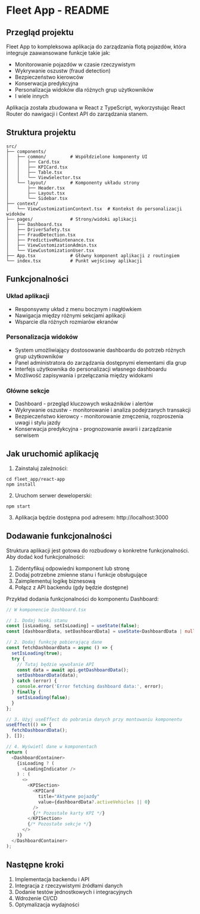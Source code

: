 # Fleet App - README

## Przegląd projektu

Fleet App to kompleksowa aplikacja do zarządzania flotą pojazdów, która integruje zaawansowane funkcje takie jak:
- Monitorowanie pojazdów w czasie rzeczywistym
- Wykrywanie oszustw (fraud detection)
- Bezpieczeństwo kierowców
- Konserwacja predykcyjna
- Personalizacja widoków dla różnych grup użytkowników
- I wiele innych

Aplikacja została zbudowana w React z TypeScript, wykorzystując React Router do nawigacji i Context API do zarządzania stanem.

## Struktura projektu

```
src/
├── components/
│   ├── common/         # Współdzielone komponenty UI
│   │   ├── Card.tsx
│   │   ├── KPICard.tsx
│   │   ├── Table.tsx
│   │   └── ViewSelector.tsx
│   └── layout/         # Komponenty układu strony
│       ├── Header.tsx
│       ├── Layout.tsx
│       └── Sidebar.tsx
├── context/
│   └── ViewCustomizationContext.tsx  # Kontekst do personalizacji widoków
├── pages/              # Strony/widoki aplikacji
│   ├── Dashboard.tsx
│   ├── DriverSafety.tsx
│   ├── FraudDetection.tsx
│   ├── PredictiveMaintenance.tsx
│   ├── ViewCustomizationAdmin.tsx
│   └── ViewCustomizationUser.tsx
├── App.tsx             # Główny komponent aplikacji z routingiem
└── index.tsx           # Punkt wejściowy aplikacji
```

## Funkcjonalności

### Układ aplikacji
- Responsywny układ z menu bocznym i nagłówkiem
- Nawigacja między różnymi sekcjami aplikacji
- Wsparcie dla różnych rozmiarów ekranów

### Personalizacja widoków
- System umożliwiający dostosowanie dashboardu do potrzeb różnych grup użytkowników
- Panel administratora do zarządzania dostępnymi elementami dla grup
- Interfejs użytkownika do personalizacji własnego dashboardu
- Możliwość zapisywania i przełączania między widokami

### Główne sekcje
- Dashboard - przegląd kluczowych wskaźników i alertów
- Wykrywanie oszustw - monitorowanie i analiza podejrzanych transakcji
- Bezpieczeństwo kierowcy - monitorowanie zmęczenia, rozproszenia uwagi i stylu jazdy
- Konserwacja predykcyjna - prognozowanie awarii i zarządzanie serwisem

## Jak uruchomić aplikację

1. Zainstaluj zależności:
```
cd fleet_app/react-app
npm install
```

2. Uruchom serwer deweloperski:
```
npm start
```

3. Aplikacja będzie dostępna pod adresem: http://localhost:3000

## Dodawanie funkcjonalności

Struktura aplikacji jest gotowa do rozbudowy o konkretne funkcjonalności. Aby dodać kod funkcjonalności:

1. Zidentyfikuj odpowiedni komponent lub stronę
2. Dodaj potrzebne zmienne stanu i funkcje obsługujące
3. Zaimplementuj logikę biznesową
4. Połącz z API backendu (gdy będzie dostępne)

Przykład dodania funkcjonalności do komponentu Dashboard:

```typescript
// W komponencie Dashboard.tsx

// 1. Dodaj hooki stanu
const [isLoading, setIsLoading] = useState(false);
const [dashboardData, setDashboardData] = useState<DashboardData | null>(null);

// 2. Dodaj funkcję pobierającą dane
const fetchDashboardData = async () => {
  setIsLoading(true);
  try {
    // Tutaj będzie wywołanie API
    const data = await api.getDashboardData();
    setDashboardData(data);
  } catch (error) {
    console.error('Error fetching dashboard data:', error);
  } finally {
    setIsLoading(false);
  }
};

// 3. Użyj useEffect do pobrania danych przy montowaniu komponentu
useEffect(() => {
  fetchDashboardData();
}, []);

// 4. Wyświetl dane w komponentach
return (
  <DashboardContainer>
    {isLoading ? (
      <LoadingIndicator />
    ) : (
      <>
        <KPISection>
          <KPICard 
            title="Aktywne pojazdy" 
            value={dashboardData?.activeVehicles || 0} 
          />
          {/* Pozostałe karty KPI */}
        </KPISection>
        {/* Pozostałe sekcje */}
      </>
    )}
  </DashboardContainer>
);
```

## Następne kroki

1. Implementacja backendu i API
2. Integracja z rzeczywistymi źródłami danych
3. Dodanie testów jednostkowych i integracyjnych
4. Wdrożenie CI/CD
5. Optymalizacja wydajności
